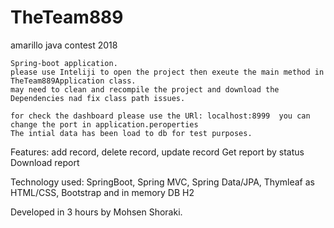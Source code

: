 # TheTeam889
amarillo java contest 2018

	Spring-boot application.
	please use Inteliji to open the project then exeute the main method in TheTeam889Application class.
	may need to clean and recompile the project and download the Dependencies nad fix class path issues.
	
	for check the dashboard please use the URl: localhost:8999  you can change the port in application.peroperties
	The intial data has been load to db for test purposes.

Features:
	add record, delete record, update record 
	Get report by status 
	Download report
 
Technology used:
	SpringBoot, Spring MVC, Spring Data/JPA, Thymleaf as HTML/CSS, Bootstrap and in memory DB H2 
	

Developed in 3 hours by Mohsen Shoraki.
